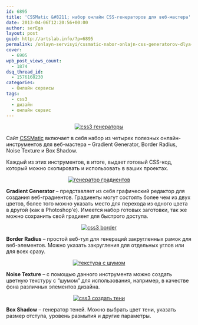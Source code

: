 ```yaml
---
id: 6895
title: 'CSSMatic &#8211; набор онлайн CSS-генераторов для веб-мастера'
date: 2013-04-06T12:20:56+00:00
author: serEga
layout: post
guid: http://artslab.info/?p=6895
permalink: /onlayn-servisyi/cssmatic-nabor-onlajn-css-generatorov-dlya-veb-mastera/
cover:
  - 6905
wpb_post_views_count:
  - 1874
dsq_thread_id:
  - 1576168230
categories:
  - Онлайн сервисы
tags:
  - css3
  - дизайн
  - онлайн сервис
---
```

<center>
  <a href="http://img.artslab.info/css_onlain_instrumenti.jpg"><img src="http://img.artslab.info/css_onlain_instrumenti-300x159.jpg" alt="css3 генераторы" class="aligncenter size-medium wp-image-6899" srcset="http://img.artslab.info/css_onlain_instrumenti-300x159.jpg 300w, http://img.artslab.info/css_onlain_instrumenti.jpg 1023w" sizes="(max-width: 300px) 100vw, 300px" /></a>
</center>

Сайт [CSSMatic](http://www.cssmatic.com/) включает в себя набор из четырех полезных онлайн-инструментов для веб-мастера &#8211; Gradient Generator, Border Radius, Noise Texture и Box Shadow.
  
Каждый из этих инструментов, в итоге, выдает готовый CSS-код, который можно скопировать и использовать в ваших проектах.

<!--more-->


  


<center>
  <a href="http://img.artslab.info/css_gradienti.jpg"><img src="http://img.artslab.info/css_gradienti-300x268.jpg" alt="генератор градиентов" class="aligncenter size-medium wp-image-6897" srcset="http://img.artslab.info/css_gradienti-300x268.jpg 300w, http://img.artslab.info/css_gradienti.jpg 998w" sizes="(max-width: 300px) 100vw, 300px" /></a>
</center>

**Gradient Generator** &#8211; представляет из себя графический редактор для создания веб-градиентов. Градиенты могут состоять более чем из двух цветов, более того можно указать место для перехода из одного цвета в другой (как в Photoshop&#8217;е). Имеется набор готовых заготовки, так же можно сохранить свой градиент для быстрого доступа.

<center>
  <a href="http://img.artslab.info/ramka_bloka.jpg"><img src="http://img.artslab.info/ramka_bloka-300x203.jpg" alt="css3 border" class="aligncenter size-medium wp-image-6898" srcset="http://img.artslab.info/ramka_bloka-300x203.jpg 300w, http://img.artslab.info/ramka_bloka.jpg 1002w" sizes="(max-width: 300px) 100vw, 300px" /></a>
</center>

**Border Radius** &#8211; простой веб-тул для генераций закругленных рамок для веб-элементов. Можно указать закругления для отдельных углов или для всех сразу.

<center>
  <a href="http://img.artslab.info/tekstura_dlya_fona.jpg"><img src="http://img.artslab.info/tekstura_dlya_fona-300x191.jpg" alt="текстура с шумом" class="aligncenter size-medium wp-image-6896" srcset="http://img.artslab.info/tekstura_dlya_fona-300x191.jpg 300w, http://img.artslab.info/tekstura_dlya_fona.jpg 997w" sizes="(max-width: 300px) 100vw, 300px" /></a>
</center>

**Noise Texture** &#8211; с помощью данного инструмента можно создать цветную текстуру с &#8220;шумом&#8221; для использования, например, в качестве фона различных элементов дизайна.

<center>
  <a href="http://img.artslab.info/ten_elementow_css3.jpg"><img src="http://img.artslab.info/ten_elementow_css3-300x225.jpg" alt="css3 создать тени" class="aligncenter size-medium wp-image-6900" srcset="http://img.artslab.info/ten_elementow_css3-300x225.jpg 300w, http://img.artslab.info/ten_elementow_css3.jpg 1015w" sizes="(max-width: 300px) 100vw, 300px" /></a>
</center>

**Box Shadow** &#8211; генератор теней. Можно выбрать цвет тени, указать размер отступа, уровень размытия и другие параметры.